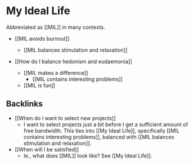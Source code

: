 # My Ideal Life
Abbreviated as [[MIL]] in many contexts.

* [[MIL avoids burnout]]
	* [[MIL balances stimulation and relaxation]]

* [[How do I balance hedonism and eudaemonia]]
	* [[MIL makes a difference]]
		* [[MIL contains interesting problems]]
	* [[MIL is fun]]

## Backlinks
* [[When do I want to select new projects]]
	* I want to select projects just a bit before I get a sufficient amount of free bandwidth. This ties into [[My Ideal Life]], specifically [[MIL contains interesting problems]], balanced with [[MIL balances stimulation and relaxation]].
* [[When will I be satisfied]]
	* Ie., what does [[MIL]] look like? See [[My Ideal Life]].

<!-- #Life -->

<!-- {BearID:A370DD15-1858-40D7-90CA-53CC38AB77C5-15756-000013041C3C1142} -->
